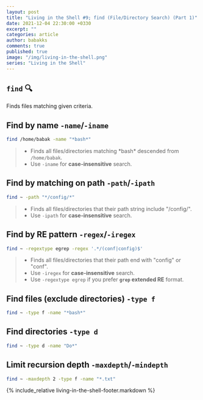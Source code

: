 ```yaml
---
layout: post
title: "Living in the Shell #9; find (File/Directory Search) (Part 1)"
date: 2021-12-04 22:30:00 +0330
excerpt: ""
categories: article
author: babakks
comments: true
published: true
image: "/img/living-in-the-shell.png"
series: "Living in the Shell"
---
```


## `find` 🔍

Finds files matching given criteria.

## Find by name `-name`/`-iname`

```sh
find /home/babak -name "*bash*"
```

> - Finds all files/directories matching \*bash\* descended from `/home/babak`.
> - Use `-iname` for **case-insensitive** search.

## Find by matching on path `-path`/`-ipath`

```sh
find ~ -path "*/config/*"
```

> - Finds all files/directories that their path string include "/config/".
> - Use `-ipath` for **case-insensitive** search.

## Find by RE pattern `-regex`/`-iregex`

```sh
find ~ -regextype egrep -regex '.*/(conf|config)$'
```

> - Finds all files/directories that their path end with "config" or "conf".
> - Use `-iregex` for **case-insensitive** search.
> - Use `-regextype egrep` if you prefer **`grep` extended RE** format.

## Find files (exclude directories) `-type f`

```sh
find ~ -type f -name "*bash*"
```

## Find directories `-type d`

```sh
find ~ -type d -name "Do*"
```

## Limit recursion depth `-maxdepth`/`-mindepth`

```sh
find ~ -maxdepth 2 -type f -name "*.txt"
```

{% include_relative living-in-the-shell-footer.markdown %}
